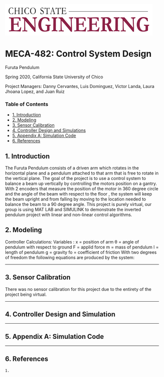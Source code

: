 ![](chicostateeng.png)
# MECA-482: Control System Design

Furuta Pendulum

Spring 2020, California State University of Chico

Project Managers: Danny Cervantes, Luis Dominguez, Victor Landa, Laura Jhoana Lopez, and Juan Ruiz 

### Table of Contents
- [1. Introduction](#1-Introduction)
- [2. Modeling](#2-Modeling)
- [3. Sensor Calibration](#3-Sensor_Calibration)
- [4. Controller Design and Simulations](#4-Controller_Design_and_Simulations)
- [5. Appendix A: Simulation Code](#5-Appendix_A:_Simulation_Code)
- [6. References](#6-References)

## 1. Introduction
The Furuta Pendulum consists of a driven arm which rotates in the horizontal plane and a pendulum attached to that arm that is free to rotate in the vertical plane. The goal of the project is to use a control system to balance a beam up vertically by controlling the motors position on a gantry. With 2 encoders that measure the position of the motor in 360 degree circle and the angle of the beam with respect to the floor , the system will keep the beam upright and from falling by moving to the location needed to balance the beam to a 90 degree angle. This project is purely virtual, our group is using MAT LAB and SIMULINK to demonstrate the inverted pendulum project with linear and non-linear control algorithms.

## 2. Modeling
Controller Calculations:
	Variables :
x = position of arm
θ = angle of pendulum with respect to ground
F = applid force
m = mass of pendulum
l = length of pendulum 
g = gravity
fo = coefficient of friction
With two degrees of freedom the following equations are produced by the system:

----------------------------------------------------------------------------------
## 3. Sensor Calibration
There was no sensor calibration for this project due to the entirety of the project being virtual.

-----------------------------------------------------------------------------------------------------
## 4. Controller Design and Simulation

-----------------------------------------------------------------------------------------------------

## 5. Appendix A: Simulation Code

--------------------------------------------------
## 6. References
	1.



